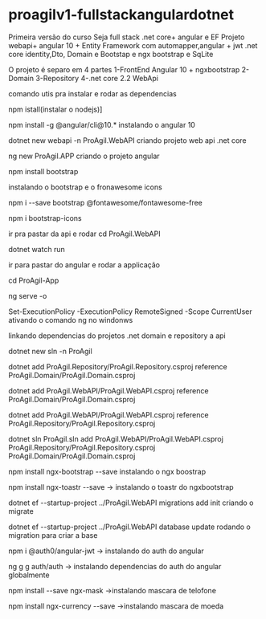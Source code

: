 # proagilv1-fullstackangulardotnet
Primeira versão do curso Seja full stack .net core+ angular e EF 
Projeto webapi+ angular 10 + Entity Framework 
com automapper,angular + jwt .net core identity,Dto, Domain e Bootstap e ngx bootstrap e SqLite

O projeto é separo em 4 partes 
  1-FrontEnd Angular 10 + ngxbootstrap
  2-Domain
  3-Repository
  4-.net core 2.2 WebApi

comando utis pra instalar e rodar as dependencias

npm istall(instalar o nodejs)]

npm install -g @angular/cli@10.* instalando o angular 10

dotnet new webapi -n  ProAgil.WebAPI criando  projeto web api .net core

ng new ProAgil.APP criando o projeto angular

npm install bootstrap

instalando o bootstrap e o fronawesome icons

npm i --save bootstrap @fontawesome/fontawesome-free

npm i bootstrap-icons


 
ir pra pastar da api e rodar
cd ProAgil.WebAPI 

dotnet watch run

ir para pastar do angular e rodar a applicação

cd ProAgil-App

ng serve -o

 Set-ExecutionPolicy -ExecutionPolicy RemoteSigned -Scope CurrentUser ativando o comando ng no windonws

linkando dependencias do projetos .net domain e repository a api

dotnet new sln -n ProAgil

dotnet add ProAgil.Repository/ProAgil.Repository.csproj reference ProAgil.Domain/ProAgil.Domain.csproj

dotnet add ProAgil.WebAPI/ProAgil.WebAPI.csproj reference ProAgil.Domain/ProAgil.Domain.csproj 

dotnet add ProAgil.WebAPI/ProAgil.WebAPI.csproj reference ProAgil.Repository/ProAgil.Repository.csproj

dotnet sln ProAgil.sln add ProAgil.WebAPI/ProAgil.WebAPI.csproj ProAgil.Repository/ProAgil.Repository.csproj ProAgil.Domain/ProAgil.Domain.csproj  

npm install ngx-bootstrap --save instalando o ngx boostrap

npm install ngx-toastr --save -> instalando o toastr do ngxbootstrap

dotnet ef --startup-project ../ProAgil.WebAPI migrations add init criando o migrate

dotnet ef --startup-project ../ProAgil.WebAPI database update rodando o migration para criar a base


npm i @auth0/angular-jwt -> instalando do auth do angular

ng g g auth/auth  -> instalando dependencias do auth do angular globalmente

npm install --save ngx-mask ->instalando mascara de telofone

npm install ngx-currency --save ->instalando mascara de moeda

